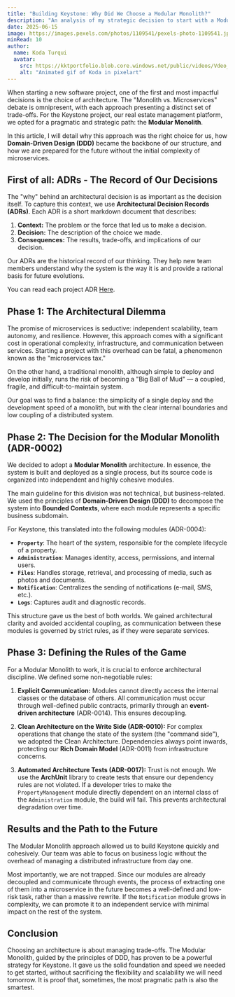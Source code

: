 ```yaml
---
title: "Building Keystone: Why Did We Choose a Modular Monolith?"
description: "An analysis of my strategic decision to start with a Modular Monolith architecture, combining the development speed of a monolith with the future scalability of microservices through Domain-Driven Design."
date: 2025-06-15
image: https://images.pexels.com/photos/1109541/pexels-photo-1109541.jpeg?auto=compress&cs=tinysrgb&w=1260&h=750&dpr=1
minRead: 10
author:
  name: Koda Turqui
  avatar:
    src: https://kktportfolio.blob.core.windows.net/public/videos/Vdeo_Animado_Pronto-ezgif.com-optimize.gif
    alt: "Animated gif of Koda in pixelart"
---
```


When starting a new software project, one of the first and most impactful decisions is the choice of architecture. The "Monolith vs. Microservices" debate is omnipresent, with each approach presenting a distinct set of trade-offs. For the Keystone project, our real estate management platform, we opted for a pragmatic and strategic path: the **Modular Monolith**.

In this article, I will detail why this approach was the right choice for us, how **Domain-Driven Design (DDD)** became the backbone of our structure, and how we are prepared for the future without the initial complexity of microservices.

## First of all: ADRs - The Record of Our Decisions

The "why" behind an architectural decision is as important as the decision itself. To capture this context, we use **Architectural Decision Records (ADRs)**. Each ADR is a short markdown document that describes:
1.  **Context:** The problem or the force that led us to make a decision.
2.  **Decision:** The description of the choice we made.
3.  **Consequences:** The results, trade-offs, and implications of our decision.

Our ADRs are the historical record of our thinking. They help new team members understand why the system is the way it is and provide a rational basis for future evolutions.

You can read each project ADR [Here](https://github.com/koda-kaolinite/keystone_api/tree/main/docs/ARCHITECTURE-DESICION-LOG).

## Phase 1: The Architectural Dilemma

The promise of microservices is seductive: independent scalability, team autonomy, and resilience. However, this approach comes with a significant cost in operational complexity, infrastructure, and communication between services. Starting a project with this overhead can be fatal, a phenomenon known as the "microservices tax."

On the other hand, a traditional monolith, although simple to deploy and develop initially, runs the risk of becoming a "Big Ball of Mud" — a coupled, fragile, and difficult-to-maintain system.

Our goal was to find a balance: the simplicity of a single deploy and the development speed of a monolith, but with the clear internal boundaries and low coupling of a distributed system.

## Phase 2: The Decision for the Modular Monolith (ADR-0002)

We decided to adopt a **Modular Monolith** architecture. In essence, the system is built and deployed as a single process, but its source code is organized into independent and highly cohesive modules.

The main guideline for this division was not technical, but business-related. We used the principles of **Domain-Driven Design (DDD)** to decompose the system into **Bounded Contexts**, where each module represents a specific business subdomain.

For Keystone, this translated into the following modules (ADR-0004):

-   **`Property`**: The heart of the system, responsible for the complete lifecycle of a property.
-   **`Administration`**: Manages identity, access, permissions, and internal users.
-   **`Files`**: Handles storage, retrieval, and processing of media, such as photos and documents.
-   **`Notification`**: Centralizes the sending of notifications (e-mail, SMS, etc.).
-   **`Logs`**: Captures audit and diagnostic records.

This structure gave us the best of both worlds. We gained architectural clarity and avoided accidental coupling, as communication between these modules is governed by strict rules, as if they were separate services.

## Phase 3: Defining the Rules of the Game

For a Modular Monolith to work, it is crucial to enforce architectural discipline. We defined some non-negotiable rules:

1.  **Explicit Communication:** Modules cannot directly access the internal classes or the database of others. All communication must occur through well-defined public contracts, primarily through an **event-driven architecture** (ADR-0014). This ensures decoupling.

2.  **Clean Architecture on the Write Side (ADR-0010):** For complex operations that change the state of the system (the "command side"), we adopted the Clean Architecture. Dependencies always point inwards, protecting our **Rich Domain Model** (ADR-0011) from infrastructure concerns.

3.  **Automated Architecture Tests (ADR-0017):** Trust is not enough. We use the **ArchUnit** library to create tests that ensure our dependency rules are not violated. If a developer tries to make the `PropertyManagement` module directly dependent on an internal class of the `Administration` module, the build will fail. This prevents architectural degradation over time.

## Results and the Path to the Future

The Modular Monolith approach allowed us to build Keystone quickly and cohesively. Our team was able to focus on business logic without the overhead of managing a distributed infrastructure from day one.

Most importantly, we are not trapped. Since our modules are already decoupled and communicate through events, the process of extracting one of them into a microservice in the future becomes a well-defined and low-risk task, rather than a massive rewrite. If the `Notification` module grows in complexity, we can promote it to an independent service with minimal impact on the rest of the system.

## Conclusion

Choosing an architecture is about managing trade-offs. The Modular Monolith, guided by the principles of DDD, has proven to be a powerful strategy for Keystone. It gave us the solid foundation and speed we needed to get started, without sacrificing the flexibility and scalability we will need tomorrow. It is proof that, sometimes, the most pragmatic path is also the smartest.
